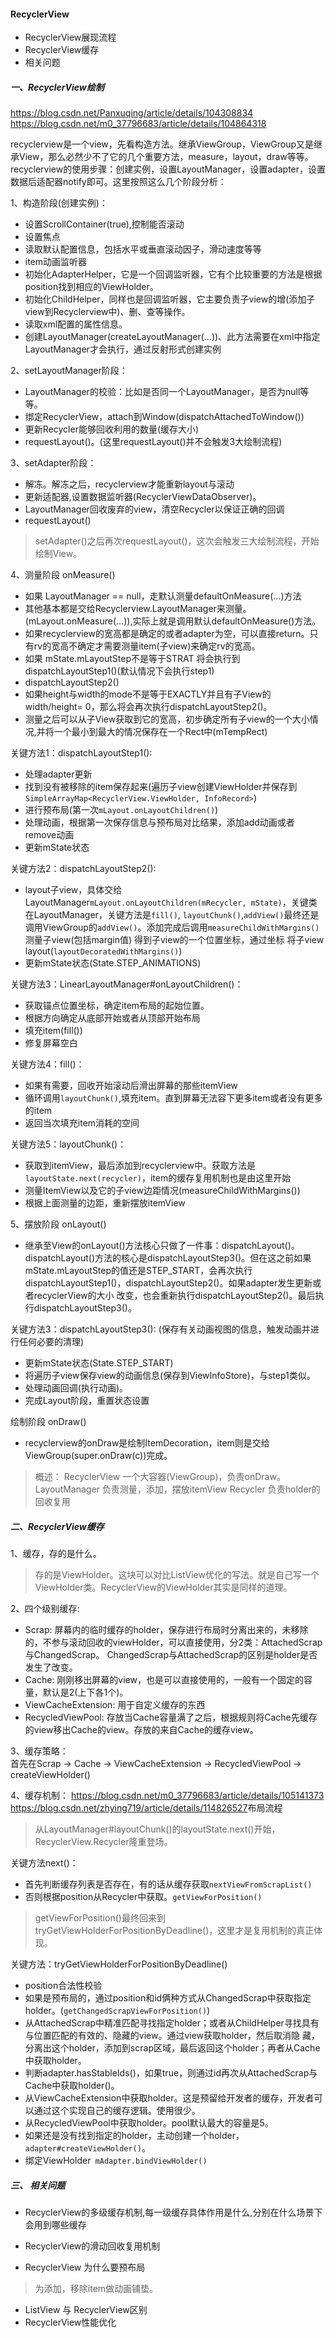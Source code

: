 #### RecyclerView

* RecyclerView展现流程
* RecyclerView缓存
* 相关问题

##### 一、RecyclerView绘制
<https://blog.csdn.net/Panxuqing/article/details/104308834>
<https://blog.csdn.net/m0_37796683/article/details/104864318>

recyclerview是一个view，先看构造方法。继承ViewGroup，ViewGroup又是继承View，那么必然少不了它的几个重要方法，measure，layout，draw等等。
recyclerview的使用步骤：创建实例，设置LayoutManager，设置adapter，设置数据后适配器notify即可。这里按照这么几个阶段分析：

1、构造阶段(创建实例)：  
* 设置ScrollContainer(true),控制能否滚动
* 设置焦点
* 读取默认配置信息，包括水平或垂直滚动因子，滑动速度等等
* item动画监听器
* 初始化AdapterHelper，它是一个回调监听器，它有个比较重要的方法是根据position找到相应的ViewHolder。
* 初始化ChildHelper，同样也是回调监听器，它主要负责子view的增(添加子view到Recyclerview中)、删、查等操作。
* 读取xml配置的属性信息。
* 创建LayoutManager(createLayoutManager(...))、此方法需要在xml中指定LayoutManager才会执行，通过反射形式创建实例


2、setLayoutManager阶段：
* LayoutManager的校验：比如是否同一个LayoutManager，是否为null等等。
* 绑定RecyclerView，attach到Window(dispatchAttachedToWindow())
* 更新Recycler能够回收利用的数量(缓存大小) 
* requestLayout()。(这里requestLayout()并不会触发3大绘制流程)


3、setAdapter阶段：
* 解冻。解冻之后，recyclerview才能重新layout与滚动 
* 更新适配器,设置数据监听器(RecyclerViewDataObserver)。
* LayoutManager回收废弃的view，清空Recycler以保证正确的回调
* requestLayout()
> setAdapter()之后再次requestLayout()，这次会触发三大绘制流程，开始绘制View。


4、测量阶段 onMeasure()
* 如果 LayoutManager == null，走默认测量defaultOnMeasure(...)方法
* 其他基本都是交给Recyclerview.LayoutManager来测量。(mLayout.onMeasure(...)),实际上就是调用默认defaultOnMeasure()方法。 
* 如果recyclerview的宽高都是确定的或者adapter为空，可以直接return。只有rv的宽高不确定才需要测量item(子view)来确定rv的宽高。
* 如果 mState.mLayoutStep不是等于STRAT 将会执行到dispatchLayoutStep1()(默认情况下会执行step1)
* dispatchLayoutStep2()
* 如果height与width的mode不是等于EXACTLY并且有子View的width/height= 0，那么将会再次执行dispatchLayoutStep2()。
* 测量之后可以从子View获取到它的宽高，初步确定所有子view的一个大小情况,并将一个最小到最大的情况保存在一个Rect中(mTempRect)


关键方法1：dispatchLayoutStep1():
- 处理adapter更新
- 找到没有被移除的item保存起来(遍历子view创建ViewHolder并保存到`SimpleArrayMap<RecyclerView.ViewHolder, InfoRecord>`) 
- 进行预布局(第一次`mLayout.onLayoutChildren()`) 
- 处理动画，根据第一次保存信息与预布局对比结果，添加add动画或者remove动画
- 更新mState状态

关键方法2：dispatchLayoutStep2():
- layout子view，具体交给LayoutManager`mLayout.onLayoutChildren(mRecycler, mState)`，关键类在LayoutManager，关键方法是`fill()`,
  `layoutChunk()`,`addView()`最终还是调用ViewGroup的`addView()`。添加完成后调用`measureChildWithMargins()`测量子view(包括margin值)
  得到子view的一个位置坐标，通过坐标 将子view layout(`layoutDecoratedWithMargins()`)
- 更新mState状态(State.STEP_ANIMATIONS)

关键方法3：LinearLayoutManager#onLayoutChildren()：
- 获取锚点位置坐标，确定item布局的起始位置。
- 根据方向确定从底部开始或者从顶部开始布局
- 填充item(fill())
- 修复屏幕空白

关键方法4：fill()：
- 如果有需要，回收开始滚动后滑出屏幕的那些itemView
- 循环调用`layoutChunk()`,填充item。直到屏幕无法容下更多item或者没有更多的item
- 返回当次填充item消耗的空间

关键方法5：layoutChunk()：
- 获取到itemView，最后添加到recyclerview中。获取方法是`layoutState.next(recycler)`，item的缓存复用机制也是由这里开始
- 测量ItemView以及它的子view边距情况(measureChildWithMargins())
- 根据上面测量的边距，重新摆放itemView


5、摆放阶段 onLayout()
* 继承至View的onLayout()方法核心只做了一件事：dispatchLayout()。dispatchLayout()方法的核心是dispatchLayoutStep3()。但在这之前如果
  mState.mLayoutStep的值还是STEP_START，会再次执行dispatchLayoutStep1()，dispatchLayoutStep2()。如果adapter发生更新或者recyclerView的大小
  改变，也会重新执行dispatchLayoutStep2()。最后执行dispatchLayoutStep3()。
  

关键方法3：dispatchLayoutStep3(): (保存有关动画视图的信息，触发动画并进行任何必要的清理)
- 更新mState状态(State.STEP_START)
- 将遍历子view保存view的动画信息(保存到ViewInfoStore)，与step1类似。 
- 处理动画回调(执行动画)。
- 完成Layout阶段，重置状态设置


绘制阶段 onDraw()
- recyclerview的onDraw是绘制ItemDecoration，item则是交给ViewGroup(super.onDraw(c))完成。


>概述：
> RecyclerView  一个大容器(ViewGroup)，负责onDraw。
> LayoutManager 负责测量，添加，摆放itemView
> Recycler 负责holder的回收复用


##### 二、RecyclerView缓存
1、缓存，存的是什么。
> 存的是ViewHolder。这块可以对比ListView优化的写法。就是自己写一个ViewHolder类。RecyclerView的ViewHolder其实是同样的道理。

2、四个级别缓存:
* Scrap: 屏幕内的临时缓存的holder，保存进行布局时分离出来的，未移除的，不参与滚动回收的viewHolder，可以直接使用，分2类：AttachedScrap与ChangedScrap。
  ChangedScrap与AttachedScrap的区别是holder是否发生了改变。
* Cache: 刚刚移出屏幕的view，也是可以直接使用的，一般有一个固定的容量，默认是2(上下各1个)。
* ViewCacheExtension: 用于自定义缓存的东西
* RecycledViewPool: 存放当Cache容量满了之后，根据规则将Cache先缓存的view移出Cache的view。存放的来自Cache的缓存view。

3、缓存策略：  
首先在Scrap -> Cache -> ViewCacheExtension -> RecycledViewPool -> createViewHolder()

4、缓存机制：
<https://blog.csdn.net/m0_37796683/article/details/105141373>
<https://blog.csdn.net/zhying719/article/details/114826527>布局流程
> 从LayoutManager#layoutChunk()的layoutState.next()开始，RecyclerView.Recycler隆重登场。

关键方法next()：
- 首先判断缓存列表是否存在，有的话从缓存获取`nextViewFromScrapList()`
- 否则根据position从Recycler中获取。`getViewForPosition()`

> getViewForPosition()最终回来到tryGetViewHolderForPositionByDeadline()，这里才是复用机制的真正体现。

关键方法：tryGetViewHolderForPositionByDeadline()
- position合法性校验
- 如果是预布局的，通过position和id俩种方式从ChangedScrap中获取指定holder。(`getChangedScrapViewForPosition()`)
- 从AttachedScrap中精准匹配寻找指定holder；或者从ChildHelper寻找具有与位置匹配的有效的、隐藏的view。通过view获取holder，然后取消隐
  藏，分离出这个holder，添加到scrap区域，最后返回这个holder；再者从Cache中获取holder。
- 判断adapter.hasStableIds()，如果true，则通过id再次从AttachedScrap与Cache中获取holder()。
- 从ViewCacheExtension中获取holder。这是预留给开发者的缓存，开发者可以通过这个实现自己的缓存逻辑。使用很少。
- 从RecycledViewPool中获取holder。pool默认最大的容量是5。
- 如果还是没有找到指定的holder，主动创建一个holder，`adapter#createViewHolder()`。
- 绑定ViewHolder` mAdapter.bindViewHolder()`


##### 三、 相关问题
* RecyclerView的多级缓存机制,每一级缓存具体作用是什么,分别在什么场景下会用到哪些缓存
* RecyclerView的滑动回收复用机制

* RecyclerView 为什么要预布局
> 为添加，移除item做动画铺垫。

* ListView 与 RecyclerView区别
* RecyclerView性能优化